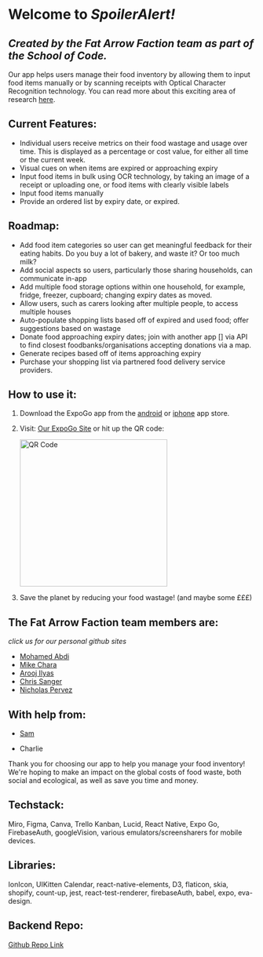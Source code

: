 # Welcome to _SpoilerAlert!_

## _Created by the Fat Arrow Faction team as part of the School of Code._

Our app helps users manage their food inventory by allowing them to input food items manually or by scanning receipts with Optical Character Recognition technology. You can read more about this exciting area of research [here](https://cloud.google.com/vision/docs/ocr).

## Current Features:

- Individual users receive metrics on their food wastage and usage over time. This is displayed as a percentage or cost value, for either all time or the current week.
- Visual cues on when items are expired or approaching expiry
- Input food items in bulk using OCR technology, by taking an image of a receipt or uploading one, or food items with clearly visible labels
- Input food items manually
- Provide an ordered list by expiry date, or expired.

## Roadmap:

- Add food item categories so user can get meaningful feedback for their eating habits. Do you buy a lot of bakery, and waste it? Or too much milk?
- Add social aspects so users, particularly those sharing households, can communicate in-app
- Add multiple food storage options within one household, for example, fridge, freezer, cupboard; changing expiry dates as moved.
- Allow users, such as carers looking after multiple people, to access multiple houses
- Auto-populate shopping lists based off of expired and used food; offer suggestions based on wastage
- Donate food approaching expiry dates; join with another app [] via API to find closest foodbanks/organisations accepting donations via a map.
- Generate recipes based off of items approaching expiry
- Purchase your shopping list via partnered food delivery service providers.

## How to use it:

1. Download the ExpoGo app from the [android](https://play.google.com/store/apps/details?id=host.exp.exponent) or [iphone](https://apps.apple.com/app/apple-store/id982107779) app store.
2. Visit: [Our ExpoGo Site](https://expo.dev/@fat_arrow_faction/SpoilerAlert?serviceType=classic&distribution=expo-go) or hit up the QR code:

   <img src="https://qr.expo.dev/expo-go?owner=fat_arrow_faction&slug=SpoilerAlert&releaseChannel=default&host=exp.host" alt="QR Code" title="QR for SpoilerAlert" height="300"/>

3. Save the planet by reducing your food wastage! (and maybe some £££)

## The Fat Arrow Faction team members are:

_click us for our personal github sites_

- [Mohamed Abdi](https://github.com/Mohamed1104)
- [Mike Chara](https://github.com/MikeChara)
- [Arooj Ilyas](https://github.com/arooj-ilyas)
- [Chris Sanger](https://github.com/C0dingChris)
- [Nicholas Pervez](https://github.com/nicholaspervez)

## With help from:

- [Sam](https://github.com/cadbury-sdmjc)

* Charlie

Thank you for choosing our app to help you manage your food inventory! We're hoping to make an impact on the global costs of food waste, both social and ecological, as well as save you time and money.

## Techstack:

Miro, Figma, Canva, Trello Kanban, Lucid, React Native, Expo Go, FirebaseAuth, googleVision, various emulators/screensharers for mobile devices.

## Libraries:

IonIcon, UIKitten Calendar, react-native-elements, D3, flaticon, skia, shopify, count-up, jest, react-test-renderer, firebaseAuth, babel, expo, eva-design.

## Backend Repo:

[Github Repo Link](https://github.com/SchoolOfCode/bc13_final-project_back-end-fatarrowfaction)
